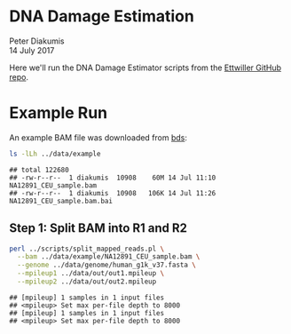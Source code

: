 # DNA Damage Estimation
Peter Diakumis  
14 July 2017  



Here we'll run the DNA Damage Estimator scripts from the
[Ettwiller GitHub repo](https://github.com/Ettwiller/Damage-estimator).

# Example Run
An example BAM file was downloaded from
[bds](https://github.com/vsbuffalo/bds-files/tree/master/chapter-11-alignment):


```bash
ls -lLh ../data/example
```

```
## total 122680
## -rw-r--r--  1 diakumis  10908    60M 14 Jul 11:10 NA12891_CEU_sample.bam
## -rw-r--r--  1 diakumis  10908   106K 14 Jul 11:26 NA12891_CEU_sample.bam.bai
```

## Step 1: Split BAM into R1 and R2


```bash
perl ../scripts/split_mapped_reads.pl \
  --bam ../data/example/NA12891_CEU_sample.bam \
  --genome ../data/genome/human_g1k_v37.fasta \
  --mpileup1 ../data/out/out1.mpileup \
  --mpileup2 ../data/out/out2.mpileup
```

```
## [mpileup] 1 samples in 1 input files
## <mpileup> Set max per-file depth to 8000
## [mpileup] 1 samples in 1 input files
## <mpileup> Set max per-file depth to 8000
```

